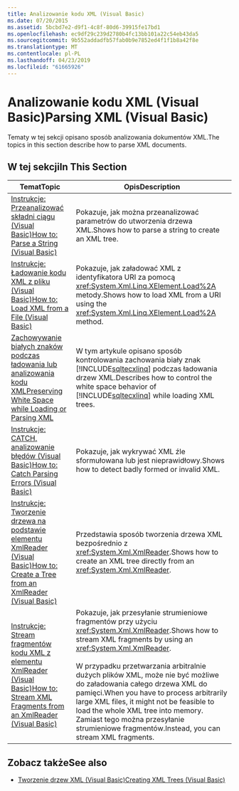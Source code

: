 ```yaml
---
title: Analizowanie kodu XML (Visual Basic)
ms.date: 07/20/2015
ms.assetid: 5bcbd7e2-d9f1-4c8f-80d6-39915fe17bd1
ms.openlocfilehash: ec9df29c239d2780b4fc13bb101a22c54eb43da5
ms.sourcegitcommit: 9b552addadfb57fab0b9e7852ed4f1f1b8a42f8e
ms.translationtype: MT
ms.contentlocale: pl-PL
ms.lasthandoff: 04/23/2019
ms.locfileid: "61665926"
---
```

# <a name="parsing-xml-visual-basic"></a><span data-ttu-id="475f9-102">Analizowanie kodu XML (Visual Basic)</span><span class="sxs-lookup"><span data-stu-id="475f9-102">Parsing XML (Visual Basic)</span></span>
<span data-ttu-id="475f9-103">Tematy w tej sekcji opisano sposób analizowania dokumentów XML.</span><span class="sxs-lookup"><span data-stu-id="475f9-103">The topics in this section describe how to parse XML documents.</span></span>  
  
## <a name="in-this-section"></a><span data-ttu-id="475f9-104">W tej sekcji</span><span class="sxs-lookup"><span data-stu-id="475f9-104">In This Section</span></span>  
  
|<span data-ttu-id="475f9-105">Temat</span><span class="sxs-lookup"><span data-stu-id="475f9-105">Topic</span></span>|<span data-ttu-id="475f9-106">Opis</span><span class="sxs-lookup"><span data-stu-id="475f9-106">Description</span></span>|  
|-----------|-----------------|  
|[<span data-ttu-id="475f9-107">Instrukcje: Przeanalizować składni ciągu (Visual Basic)</span><span class="sxs-lookup"><span data-stu-id="475f9-107">How to: Parse a String (Visual Basic)</span></span>](../../../../visual-basic/programming-guide/concepts/linq/how-to-parse-a-string.md)|<span data-ttu-id="475f9-108">Pokazuje, jak można przeanalizować parametrów do utworzenia drzewa XML.</span><span class="sxs-lookup"><span data-stu-id="475f9-108">Shows how to parse a string to create an XML tree.</span></span>|  
|[<span data-ttu-id="475f9-109">Instrukcje: Ładowanie kodu XML z pliku (Visual Basic)</span><span class="sxs-lookup"><span data-stu-id="475f9-109">How to: Load XML from a File (Visual Basic)</span></span>](../../../../visual-basic/programming-guide/concepts/linq/how-to-load-xml-from-a-file.md)|<span data-ttu-id="475f9-110">Pokazuje, jak załadować XML z identyfikatora URI za pomocą <xref:System.Xml.Linq.XElement.Load%2A> metody.</span><span class="sxs-lookup"><span data-stu-id="475f9-110">Shows how to load XML from a URI using the <xref:System.Xml.Linq.XElement.Load%2A> method.</span></span>|  
|[<span data-ttu-id="475f9-111">Zachowywanie białych znaków podczas ładowania lub analizowania kodu XML</span><span class="sxs-lookup"><span data-stu-id="475f9-111">Preserving White Space while Loading or Parsing XML</span></span>](../../../../visual-basic/programming-guide/concepts/linq/preserving-white-space-while-loading-or-parsing-xml.md)|<span data-ttu-id="475f9-112">W tym artykule opisano sposób kontrolowania zachowania biały znak [!INCLUDE[sqltecxlinq](~/includes/sqltecxlinq-md.md)] podczas ładowania drzew XML.</span><span class="sxs-lookup"><span data-stu-id="475f9-112">Describes how to control the white space behavior of [!INCLUDE[sqltecxlinq](~/includes/sqltecxlinq-md.md)] while loading XML trees.</span></span>|  
|[<span data-ttu-id="475f9-113">Instrukcje: CATCH, analizowanie błędów (Visual Basic)</span><span class="sxs-lookup"><span data-stu-id="475f9-113">How to: Catch Parsing Errors (Visual Basic)</span></span>](../../../../visual-basic/programming-guide/concepts/linq/how-to-catch-parsing-errors.md)|<span data-ttu-id="475f9-114">Pokazuje, jak wykrywać XML źle sformułowana lub jest nieprawidłowy.</span><span class="sxs-lookup"><span data-stu-id="475f9-114">Shows how to detect badly formed or invalid XML.</span></span>|  
|[<span data-ttu-id="475f9-115">Instrukcje: Tworzenie drzewa na podstawie elementu XmlReader (Visual Basic)</span><span class="sxs-lookup"><span data-stu-id="475f9-115">How to: Create a Tree from an XmlReader (Visual Basic)</span></span>](../../../../visual-basic/programming-guide/concepts/linq/how-to-create-a-tree-from-an-xmlreader.md)|<span data-ttu-id="475f9-116">Przedstawia sposób tworzenia drzewa XML bezpośrednio z <xref:System.Xml.XmlReader>.</span><span class="sxs-lookup"><span data-stu-id="475f9-116">Shows how to create an XML tree directly from an <xref:System.Xml.XmlReader>.</span></span>|  
|[<span data-ttu-id="475f9-117">Instrukcje: Stream fragmentów kodu XML z elementu XmlReader (Visual Basic)</span><span class="sxs-lookup"><span data-stu-id="475f9-117">How to: Stream XML Fragments from an XmlReader (Visual Basic)</span></span>](../../../../visual-basic/programming-guide/concepts/linq/how-to-stream-xml-fragments-from-an-xmlreader.md)|<span data-ttu-id="475f9-118">Pokazuje, jak przesyłanie strumieniowe fragmentów przy użyciu <xref:System.Xml.XmlReader>.</span><span class="sxs-lookup"><span data-stu-id="475f9-118">Shows how to stream XML fragments by using an <xref:System.Xml.XmlReader>.</span></span><br /><br /> <span data-ttu-id="475f9-119">W przypadku przetwarzania arbitralnie dużych plików XML, może nie być możliwe do załadowania całego drzewa XML do pamięci.</span><span class="sxs-lookup"><span data-stu-id="475f9-119">When you have to process arbitrarily large XML files, it might not be feasible to load the whole XML tree into memory.</span></span> <span data-ttu-id="475f9-120">Zamiast tego można przesyłanie strumieniowe fragmentów.</span><span class="sxs-lookup"><span data-stu-id="475f9-120">Instead, you can stream XML fragments.</span></span>|  
  
## <a name="see-also"></a><span data-ttu-id="475f9-121">Zobacz także</span><span class="sxs-lookup"><span data-stu-id="475f9-121">See also</span></span>

- [<span data-ttu-id="475f9-122">Tworzenie drzew XML (Visual Basic)</span><span class="sxs-lookup"><span data-stu-id="475f9-122">Creating XML Trees (Visual Basic)</span></span>](../../../../visual-basic/programming-guide/concepts/linq/creating-xml-trees.md)
